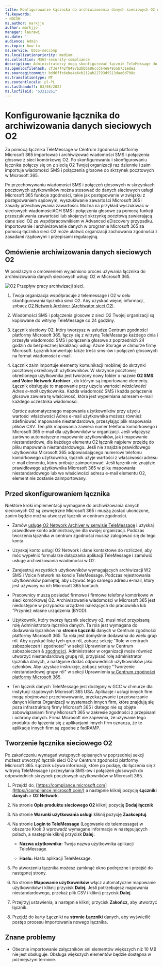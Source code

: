 ```yaml
---
title: Konfigurowanie łącznika do archiwizowania danych sieciowych O2 w Microsoft 365
f1.keywords:
- NOCSH
ms.author: markjjo
author: markjjo
manager: laurawi
ms.date: ''
audience: Admin
ms.topic: how-to
ms.service: O365-seccomp
ms.localizationpriority: medium
ms.collection: M365-security-compliance
description: Administratorzy mogą skonfigurować łącznik TeleMessage do importowania i archiwizowania danych SMS i MMS z sieci komórkowej O2 w Microsoft 365. Dzięki temu można archiwizować dane ze źródeł danych innych firm w programie Microsoft 365, aby zarządzać danymi innych firm przy użyciu funkcji zgodności, takich jak archiwizacja ze względu na przepisy prawne, wyszukiwanie zawartości i zasady przechowywania.
ms.openlocfilehash: cf3e7f42f8497b2bbba06ccda4e84956b731ede2
ms.sourcegitcommit: bdd6ffc6ebe4e6cb212ab22793d9513dae6d798c
ms.translationtype: MT
ms.contentlocale: pl-PL
ms.lasthandoff: 03/08/2022
ms.locfileid: "63313261"
---
```

# <a name="set-up-a-connector-to-archive-o2-network-data"></a>Konfigurowanie łącznika do archiwizowania danych sieciowych O2

Za pomocą łącznika TeleMessage w Centrum zgodności platformy Microsoft 365 importować i archiwizować wiadomości SMS i połączenia głosowe z sieci komórkowej O2. Po skonfigurowaniu i skonfigurowaniu łącznika połączy się on z siecią O2 Twojej organizacji raz dziennie i zaim importuje wiadomości SMS i połączenia głosowe do skrzynek pocztowych w Microsoft 365.

Po przechowywaniu wiadomości SMS i połączeń głosowych w skrzynkach pocztowych użytkowników można stosować do danych sieciowych usługi Microsoft 365 funkcje zgodności, takie jak postępowanie w związku z postępowaniem sądowym, wyszukiwanie zawartości Microsoft 365 i zasady przechowywania zawartości. Można na przykład wyszukiwać w sieciowych wiadomościACH SMS i połączenia głosowe za pomocą funkcji przeszukiwania zawartości lub skojarzyć skrzynkę pocztową zawierającą dane sieci O2 ze współpracownikiem w Advanced eDiscovery przypadku. Importowanie i archiwizowanie danych w programie Microsoft 365 za pomocą łącznika sieci O2 może ułatwić organizacji zachowania zgodności z zasadami rządowymi i przepisami regulacyjną.

## <a name="overview-of-archiving-o2-network-data"></a>Omówienie archiwizowania danych sieciowych O2

W poniższym o omówieniem wyjaśniono proces używania łącznika do archiwizowania danych sieciowych usługi O2 w Microsoft 365.

![O2 Przepływ pracy archiwizacji sieci.](../media/O2NetworkConnectorWorkflow.png)

1. Twoja organizacja współpracuje z telemessage i O2 w celu skonfigurowania łącznika sieci O2. Aby uzyskać więcej informacji, zobacz [O2 Network Archiver (Archiwator sieci O2](https://www.telemessage.com/office365-activation-for-o2-network-archiver)).

2. Wiadomości SMS i połączenia głosowe z sieci O2 Twojej organizacji są kopiowane do witryny TeleMessage co 24 godziny.

3. Łącznik sieciowy O2, który tworzysz w usłudze Centrum zgodności platformy Microsoft 365, łączy się z witryną TeleMessage każdego dnia i przesyła wiadomości SMS i połączenia głosowe z poprzednich 24 godzin do bezpiecznej lokalizacji usługi Azure Storage w chmurze firmy Microsoft. Łącznik konwertuje także treść sms-ów i połączeń głosowych na format wiadomości e-mail.

4. Łącznik zaim importuje elementy komunikacji mobilnej do skrzynki pocztowej określonych użytkowników. W skrzynce pocztowej określonego użytkownika jest tworzony nowy folder o nazwie **O2 SMS and Voice Network Archiver** , do którym są importowane elementy. Łącznik obsługuje to mapowanie przy użyciu wartości *właściwości Adres e-mail* użytkownika. Każda wiadomość SMS i każda połączenie głosowe zawiera tę właściwość, która jest wypełniana adresem e-mail każdego uczestnika wiadomości.

   Oprócz automatycznego mapowania użytkowników przy użyciu wartości właściwości Adres e-mail użytkownika możesz również zdefiniować mapowanie niestandardowe, przesyłając plik mapowania plików CSV. Ten plik mapowania zawiera numer telefonu komórkowego i Microsoft 365 e-mail dla użytkowników w organizacji. Jeśli włączysz zarówno automatyczne mapowanie użytkowników, jak i mapowanie niestandardowe, dla każdego elementu O2 łącznik najpierw przejdę do pliku mapowania niestandardowego. Jeśli nie znajdzie prawidłowego użytkownika Microsoft 365 odpowiadającego numerowi telefonu komórkowego użytkownika, łącznik użyje wartości z właściwości adresu e-mail elementu, który próbuje zaimportować. Jeśli łącznik nie znajdzie prawidłowego użytkownika Microsoft 365 w pliku mapowania niestandardowego lub we właściwości adresu e-mail elementu O2, element nie zostanie zaimportowany.

## <a name="before-you-set-up-a-connector"></a>Przed skonfigurowaniem łącznika

Niektóre kroki implementacji wymagane do archiwizowania danych sieciowych O2 są zewnętrzne Microsoft 365 i muszą zostać ukończone, zanim będzie można utworzyć łącznik w centrum zgodności.

- Zamów [usługę O2 Network Archiver w serwisie TeleMessage](https://www.telemessage.com/mobile-archiver/order-mobile-archiver-for-o365/) i uzyskaj prawidłowe konto administracyjne dla swojej organizacji. Podczas tworzenia łącznika w centrum zgodności musisz zalogować się do tego konta.

- Uzyskaj konto usługi O2 Network i dane kontaktowe do rozliczeń, aby móc wypełnić formularze dołączania aplikacji TeleMessage i zamówić usługę archiwizowania wiadomości w O2.

- Zarejestruj wszystkich użytkowników wymagających archiwizacji W2 SMS i Voice Network na koncie TeleMessage. Podczas rejestrowania użytkowników pamiętaj, aby używać tego samego adresu e-mail, który jest używany na ich Microsoft 365 kontach.

- Pracownicy muszą posiadać firmowe i firmowe telefony komórkowe w sieci komórkowej O2. Archiwizowanie wiadomości w Microsoft 365 jest niedostępne w przypadku urządzeń należących do pracownika lub "Przynieź własne urządzenia (BYOD).

- Użytkownik, który tworzy łącznik sieciowy o2, musi mieć przypisaną rolę Administratora łącznika danych. Ta rola jest wymagana do dodawania łączników na **stronie Łączniki** danych w Centrum zgodności platformy Microsoft 365. Ta rola jest domyślnie dodawana do wielu grup ról. Aby uzyskać listę tych grup ról, zobacz sekcję "Role w centrach zabezpieczeń i zgodności" w sekcji Uprawnienia w Centrum zabezpieczeń & [zgodności](../security/office-365-security/permissions-in-the-security-and-compliance-center.md#roles-in-the-security--compliance-center). Administrator w organizacji może również utworzyć niestandardową grupę ról, przypisać rolę administrator łącznika danych, a następnie dodać odpowiednich użytkowników jako członków. Aby uzyskać instrukcje, zobacz sekcję "Tworzenie niestandardowej grupy ról" w sekcji Uprawnienia [w Centrum zgodności platformy Microsoft 365](microsoft-365-compliance-center-permissions.md#create-a-custom-role-group).

- Ten łącznik danych TeleMessage jest dostępny w GCC w chmurze dla instytucji rządowych Microsoft 365 USA. Aplikacje i usługi innych firm mogą obejmować przechowywanie, przekazywanie i przetwarzanie danych klienta Organizacji w systemach innych firm, które znajdują się poza infrastrukturą firmy Microsoft 365 i dlatego nie są objęte zobowiązaniami firmy Microsoft 365 w zakresie zgodności z przepisami i ochrony danych. Firma Microsoft nie zapewnia, że używanie tego produktu do łączenia się z aplikacjami innych firm oznacza, że te aplikacje innych firm są zgodne z fedRAMP.

## <a name="create-an-o2-network-connector"></a>Tworzenie łącznika sieciowego O2

Po zakończeniu wymagań wstępnych opisanych w poprzedniej sekcji możesz utworzyć łącznik sieci O2 w Centrum zgodności platformy Microsoft 365. Łącznik używa informacji, które po podaję, do łączenia się z witryną TeleMessage i przesyłania SMS-ów i połączeń głosowych do odpowiednich skrzynek pocztowych użytkowników w Microsoft 365.

1. Przejdź do, [https://compliance.microsoft.com](https://compliance.microsoft.com/) a następnie kliknij pozycję **Łączniki danych** \> **O2 Network**.

2. Na stronie **Opis produktu sieciowego O2** kliknij pozycję **Dodaj łącznik**

3. Na stronie **Warunki użytkowania usługi** kliknij pozycję **Zaakceptuj**.

4. Na stronie **Login to TeleMessage** (Logowanie do telemessage) w obszarze Krok 3 wprowadź wymagane informacje w następujących polach, a następnie kliknij przycisk **Dalej**.

   - **Nazwa użytkownika:** Twoja nazwa użytkownika aplikacji TeleMessage.

   - **Hasło:** Hasło aplikacji TeleMessage.

5. Po utworzeniu łącznika możesz zamknąć okno podręczne i przejść do następnej strony.

6. Na stronie **Mapowanie użytkowników** włącz automatyczne mapowanie użytkowników i kliknij przycisk **Dalej**. Jeśli potrzebujesz mapowania niestandardowego, przekaż plik CSV i kliknij przycisk **Dalej**.

7. Przejrzyj ustawienia, a następnie kliknij przycisk **Zakończ,** aby utworzyć łącznik.

8. Przejdź do karty Łączniki na **stronie Łączniki** danych, aby wyświetlić postęp procesu importowania nowego łącznika.

## <a name="known-issues"></a>Znane problemy

- Obecnie importowanie załączników ani elementów większych niż 10 MB nie jest obsługuje. Obsługa większych elementów będzie dostępna w późniejszym terminie.